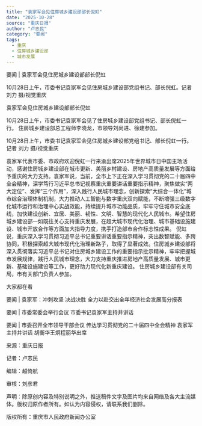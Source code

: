 ```yaml
---
title: "袁家军会见住房城乡建设部部长倪虹"
date: "2025-10-28"
source: "重庆日报"
author: "卢志民"
category: "要闻"
tags:
  - 重庆
  - 住房城乡建设部
  - 城市发展
---
```

要闻 | 袁家军会见住房城乡建设部部长倪虹



10月28日上午，市委书记袁家军会见住房城乡建设部党组书记、部长倪虹。记者 刘力 摄/视觉重庆

袁家军会见住房城乡建设部部长倪虹



10月28日上午，市委书记袁家军会见了住房城乡建设部党组书记、部长倪虹一行。
住房城乡建设部总工程师李晓龙，市领导刘尚进、徐建参加。

10月28日上午，市委书记袁家军会见住房城乡建设部党组书记、部长倪虹一行。记者 刘力 摄/视觉重庆

袁家军代表市委、市政府欢迎倪虹一行来渝出席2025年世界城市日中国主场活动，感谢住房城乡建设部在城市更新、美丽乡村建设、房地产高质量发展等方面给予重庆的大力支持。袁家军说，当前，全市上下正在深入学习贯彻党的二十届四中全会精神，深学笃行习近平总书记视察重庆重要讲话重要指示精神，聚焦做实“两大定位”、发挥“三个作用”，深入践行人民城市理念，创新探索“大综合一体化”城市综合治理体制机制，大力推动人工智能与数字重庆双向赋能，不断增强三级数字化城市运行和治理中心实战效能，持续提升城市功能品质，牢牢守住城市安全底线，加快建设创新、宜居、美丽、韧性、文明、智慧的现代化人民城市。希望住房城乡建设部一如既往关心支持重庆发展，在超大城市现代化治理、城市基础设施建设、城市开放合作等方面加大指导力度，携手打造部市合作标志性成果。
倪虹说，重庆深入学习贯彻习近平总书记重要讲话重要指示精神，突出数智赋能、多跨协同，积极探索超大城市现代化治理新路子，取得了显著成效。住房城乡建设部将深入贯彻落实习近平总书记对住房城乡建设工作的重要指示批示精神，牢牢把握城市发展规律，践行人民城市理念，大力支持重庆推进房地产高质量发展、城市更新、基础设施建设等工作，更好助力现代化新重庆建设。
住房城乡建设部有关司局，市有关部门负责人参加。

大家都在看


要闻 | 袁家军：冲刺攻坚 决战决胜 全力以赴交出全年经济社会发展高分报表



要闻 | 市委常委会举行会议 市委书记袁家军主持并讲话



要闻 | 市委召开全市领导干部会议 传达学习贯彻党的二十届四中全会精神 袁家军主持并讲话 胡衡华王炯程丽华出席




来源：重庆日报

记者：卢志民

编辑：越倚航

审核：刘彦君

声明：除原创内容及特别说明之外，推送稿件文字及图片均来自网络及各大主流媒体。版权归原作者所有。如认为内容侵权，请联系我们删除。



版权所有：重庆市人民政府新闻办公室
